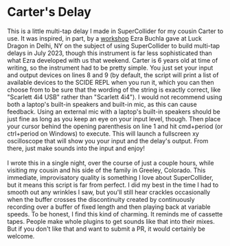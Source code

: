 # Carter's Delay

This is a little multi-tap delay I made in SuperCollider for my cousin Carter to use. It was inspired, in part, by a <a href = "https://luckdragon.space/event/z-elements.html">workshop</a> Ezra Buchla gave at Luck Dragon in Delhi, NY on the subject of using SuperCollider to build multi-tap delays in July 2023, though this instrument is far less sophisticated than what Ezra developed with us that weekend. Carter is 6 years old at time of writing, so the instrument had to be pretty simple. You just set your input and output devices on lines 8 and 9 (by default, the script will print a list of available devices to the SCIDE REPL when you run it, which you can then choose from to be sure that the wording of the string is exactly correct, like "Scarlett 4i4 USB" rather than "Scarlett 4i4"). I would not recommend using both a laptop's built-in speakers and built-in mic, as this can cause feedback. Using an external mic with a laptop's built-in speakers should be just fine as long as you keep an eye on your input level, though. Then place your cursor behind the opening parenthesis on line 1 and hit cmd+period (or ctrl+period on Windows) to execute. This will launch a fullscreen xy oscilloscope that will show you your input and the delay's output. From there, just make sounds into the input and enjoy!
<br>
<br>
I wrote this in a single night, over the course of just a couple hours, while visiting my cousin and his side of the family in Greeley, Colorado. This immediate, improvisatory quality is something I love about SuperCollider, but it means this script is far from perfect. I did my best in the time I had to smooth out any wrinkles I saw, but you'll still hear crackles occasionally when the buffer crosses the discontinuity created by continuously recording over a buffer of fixed length and then playing back at variable speeds. To be honest, I find this kind of charming. It reminds me of cassette tapes. People make whole plugins to get sounds like that into their mixes. But if you don't like that and want to submit a PR, it would certainly be welcome.
